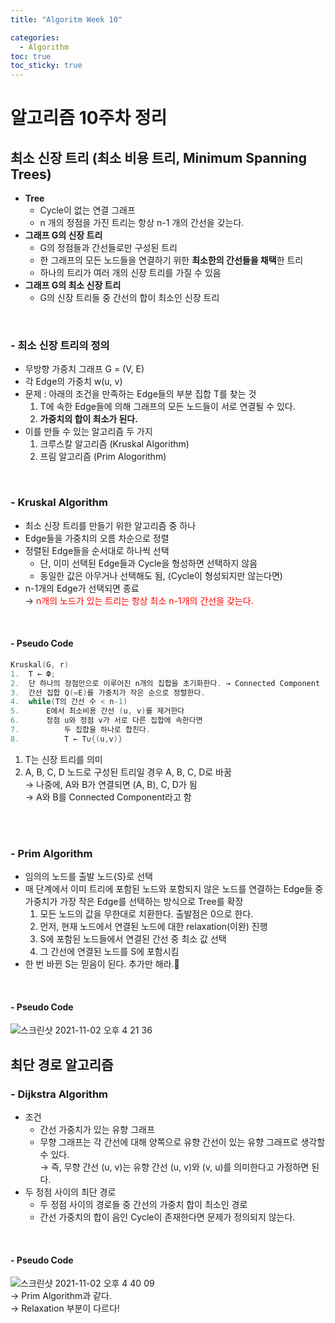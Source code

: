 ```yaml
---
title: "Algoritm Week 10"

categories:
  - Algorithm
toc: true
toc_sticky: true
---
```




# 알고리즘 10주차 정리

## 최소 신장 트리 (최소 비용 트리, Minimum Spanning Trees)

- **Tree**
  - Cycle이 없는 연결 그래프
  - n 개의 정점을 가진 트리는 항상 n-1 개의 간선을 갖는다.
- **그래프 G의 신장 트리**
  - G의 정점들과 간선들로만 구성된 트리
  - 한 그래프의 모든 노드들을 연결하기 위한 **최소한의 간선들을 채택**한 트리
  - 하나의 트리가 여러 개의 신장 트리를 가질 수 있음
- **그래프 G의 최소 신장 트리**
  - G의 신장 트리들 중 간선의 합이 최소인 신장 트리

<br>

### - 최소 신장 트리의 정의

- 무방향 가중치 그래프 G = (V, E)
- 각 Edge의 가중치 w(u, v)
- 문제 : 아래의 조건을 만족하는 Edge들의 부분 집합 T를 찾는 것
  1. T에 속한 Edge들에 의해 그래프의 모든 노드들이 서로 연결될 수 있다.
  2. **가중치의 합이 최소가 된다.**
- 이를 만들 수 있는 알고리즘 두 가지
  1. 크루스칼 알고리즘 (Kruskal Algorithm)
  2. 프림 알고리즘 (Prim Alogorithm)

<br>

### - Kruskal Algorithm

- 최소 신장 트리를 만들기 위한 알고리즘 중 하나
- Edge들을 가중치의 오름 차순으로 정렬
- 정렬된 Edge들을 순서대로 하나씩 선택
  - 단, 이미 선택된 Edge들과 Cycle을 형성하면 선택하지 않음
  - 동일한 값은 아무거나 선택해도 됨, (Cycle이 형성되지만 않는다면)
- n-1개의 Edge가 선택되면 종료 <br>
  → <span style="color:red">n개의 노드가 있는 트리는 항상 최소 n-1개의 간선을 갖는다.</span><br>

<br>

#### - Pseudo Code

```c
Kruskal(G, r)
1.  T ← Ф;	
2.	단 하나의 정점만으로 이루어진 n개의 집합을 초기화한다. → Connected Component
3.	간선 집합 Q(=E)를 가중치가 작은 순으로 정렬한다.
4.	while(T의 간선 수 < n-1)
5.		E에서 최소비용 간선 (u, v)를 제거한다
6.		정점 u와 정점 v가 서로 다른 집합에 속한다면
7.  		두 집합을 하나로 합친다.
8.  		T ← T∪{(u,v)}
```

1. T는 신장 트리를 의미
2.  A, B, C, D 노드로 구성된 트리일 경우 A, B, C, D로 바꿈 <br>
   → 나중에, A와 B가 연결되면 (A, B), C, D가 됨 <br>
   → A와 B를 Connected Component라고 함
   <br>

<br>

### - Prim Algorithm

- 임의의 노드를 출발 노드{S}로 선택
- 매 단계에서 이미 트리에 포함된 노드와 포함되지 않은 노드를 연결하는 Edge들 중 가중치가 가장 작은 Edge를 선택하는 방식으로 Tree를 확장
  1. 모든 노드의 값을 무한대로 치환한다. 출발점은 0으로 한다.
  2. 먼저, 현재 노드에서 연결된 노드에 대한 relaxation(이완) 진행
  3. S에 포함된 노드들에서 연결된 간선 중 최소 값 선택
  4. 그 간선에 연결된 노드를 S에 포함시킴
- 한 번 바뀐 S는 믿음이 된다. 추가만 해라.💩

<br>

#### - Pseudo Code

![스크린샷 2021-11-02 오후 4 21 36](https://user-images.githubusercontent.com/37065429/139811666-d9239763-5eec-4638-90e3-9b013ff7574d.png)<br>



## 최단 경로 알고리즘

### - Dijkstra Algorithm

- 조건
  - 간선 가중치가 있는 유향 그래프
  - 무향 그래프는 각 간선에 대해 양쪽으로 유향 간선이 있는 유향 그래프로 생각할 수 있다. <br>
    → 즉, 무향 간선 (u, v)는 유향 간선 (u, v)와 (v, u)를 의미한다고 가정하면 된다.
- 두 정점 사이의 최단 경로
  - 두 정점 사이의 경로들 중 간선의 가중치 합이 최소인 경로
  - 간선 가중치의 합이 음인 Cycle이 존재한다면 문제가 정의되지 않는다.

<br>

#### - Pseudo Code

![스크린샷 2021-11-02 오후 4 40 09](https://user-images.githubusercontent.com/37065429/139811736-c6bb32ce-bd6a-49c3-a3a2-54e7544f12b1.png)<br>
→ Prim Algorithm과 같다. <br>
→ Relaxation 부분이 다르다! <br>
<br>